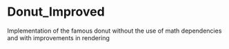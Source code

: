 # Donut_Improved
Implementation of the famous donut without the use of math dependencies and with improvements in rendering
